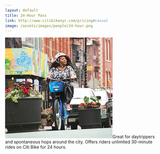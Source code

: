 ```yaml
---
layout: default
title: 24-Hour Pass
link: http://www.citibikenyc.com/pricing#casual
image: /assets/images/people/24-hour.png
---
```


![](/uploads/versions/24-hour---x----351-331x---.png)Great for daytrippers and spontaneous hops around the city. Offers riders unlimited 30-minute rides on Citi Bike for 24 hours.